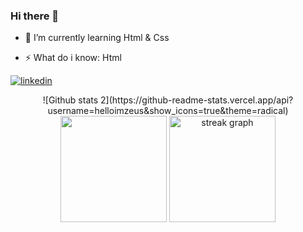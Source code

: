 ### Hi there 👋
- 🌱 I’m currently learning Html & Css
<!-- - 📫 How to reach me:linkedin.com/in/yusuf-emre-k-150658145/ -->
- ⚡ What do i know: Html


[![linkedin](https://img.shields.io/badge/Linkedin-000000?style=for-the-badge&logo=Linkedin&logoColor=white)](https://www.linkedin.com/in/yusuf-emre-k-150658145/)

<div align="center">
  ![Github stats 2](https://github-readme-stats.vercel.app/api?username=helloimzeus&show_icons=true&theme=radical)
  <img src="https://github-readme-stats.vercel.app/api/top-langs/?username=helloimzeus&theme=dracula&hide_border=true&layout=compact"  height="170"  />
  <img src="https://streak-stats.demolab.com?user=helloimzeus&locale=en&mode=daily&theme=dracula&hide_border=true&border_radius=5" height="170" alt="streak graph"  />
</div>
